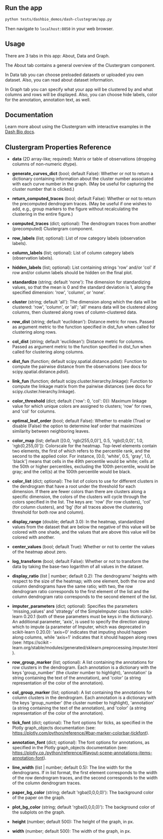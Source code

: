 ## Run the app

```bash
python tests/dashbio_demos/dash-clustegram/app.py
```
Then navigate to `localhost:8050` in your web browser.

## Usage

There are 3 tabs in this app: About, Data and Graph.

The About tab contains a general overview of the Clustergram component.

In Data tab you can choose preloaded datasets or uploaded you own dataset. Also, you
can read about dataset information.

In Graph tab you can specify what your app will be clustered by and what columns
and rows will be displayed. Also, you can choose hide labels, color for the 
annotation, annotation text, as well.

## Documentation

Learn more about using the Clustergram with interactive examples in the
[Dash Bio docs](https://dash.plotly.com/dash-bio/clustergram).

## Clustergram Properties Reference

- **data** (2D array-like; required): Matrix or table of observations (dropping columns of non-numeric dtype).

- **generate_curves_dict** (bool; default False): Whether or not to return a dictionary containing information about the
cluster number associated with each curve number in the graph. (May be useful for capturing the cluster number that is
clicked.)

- **return_computed_traces** (bool; default False): Whether or not to return the precomputed dendrogram traces. (May be useful if one wishes to add, e.g., group markers to the figure without recalculating the clustering in the entire figure.)

- **computed_traces** (dict; optional): The dendrogram traces from another (precomputed) Clustergram component. 

- **row_labels** (list; optional): List of row category labels (observation labels).

- **column_labels** (list; optional): List of column category labels (observation labels). 

- **hidden_labels**  (list; optional): List containing strings 'row' and/or 'col' if row and/or column labels should be hidden on the final plot.

- **standardize** (string; default 'none'): The dimension for standardizing values, so that the mean is 0 and the standard deviation is 1, along the specified dimension: 'row', 'column', or 'none'. 

- **cluster** (string; default 'all'): The dimension along which the data will be clustered: 'row', 'column', or 'all'; 'all' means data will be clustered along columns, then clustered along rows of column-clustered data.

- **row_dist** (string; default 'euclidean'): Distance metric for rows. Passed as argument metric to the function specified in dist_fun when called for clustering along rows.

- **col_dist** (string; default 'euclidean'): Distance metric for columns. Passed as argument metric to the function specified in dist_fun when called for clustering along columns.

- **dist_fun** (function; default scipy.spatial.distance.pdist): Function to compute the pairwise distance from the observations (see docs for scipy.spatial.distance.pdist).

- **link_fun**  (function; default scipy.cluster.hierarchy.linkage): Function to compute the linkage matrix from the pairwise distances (see docs for scipy.cluster.hierarchy.linkage). 

- **color_threshold** (dict; default {'row': 0, 'col': 0}): Maximum linkage value for which unique colors are assigned to clusters; 'row' for rows, and 'col' for columns.

- **optimal_leaf_order** (bool; default False): Whether to enable (True) or disable (False) the option to determine leaf order that maximizes similarity between neighboring leaves.

- **color_map** (list; default [[0.0, 'rgb(255,0,0)'], 0.5, 'rgb(0,0,0)', 1.0, 'rgb(0,255,0)']): Colorscale for the heatmap. Top-level elements contain two elements, the first of which refers to the percentile rank, and the second to the applied color. For instance, [0.0, 'white', 0.5, 'gray', 1.0, 'black'] means that cells in the 49th percentile would be white; cells at the 50th or higher percentiles, excluding the 100th percentile, would be gray; and the cell(s) at the 100th percentile would be black. 

- **color_list** (dict; optional): The list of colors to use for different clusters in the dendrogram that have a root under the threshold for each dimension. If there are fewer colors than there are clusters along a specific dimension, the colors of the clusters will cycle through the colors specified in the list. The keys are: 'row' (for row clusters), 'col' (for column clusters), and 'bg' (for all traces above the clustering threshold for both row and column). 

- **display_range** (double; default 3.0): In the heatmap, standardized values from the dataset that are below the negative of this value will be colored with one shade, and the values that are above this value will be colored with another.

- **center_values** (bool; default True): Whether or not to center the values of the heatmap about zero.

- **log_transform** (bool; default False): Whether or not to transform the data by taking the base-two logarithm of all values in the dataset.

- **display_ratio** (list | number; default 0.2): The dendrograms' heights with respect to the size of the heatmap; with one element, both the row and column dendrograms have the same ratio; with two, the row dendrogram ratio corresponds to the first element of the list and the column dendrogram ratio corresponds to the second element of the list.

- **imputer_parameters** (dict; optional): Specifies the parameters 'missing_values' and 'strategy' of the SimpleImputer class from scikit-learn 0.20.1 (both of these parameters must be keys in the dictionary). An additional parameter, 'axis', is used to specify the direction along which to impute (a parameter of Imputer, which was deprecated in scikit-learn 0.20.0): 'axis=0' indicates that imputing should happen along columns, while 'axis=1' indicates that it should happen along rows (see: https://scikit -learn.org/stable/modules/generated/sklearn.preprocessing.Imputer.html).

- **row_group_marker** (list; optional): A list containing the annotations for row clusters in the dendrogram. Each annotation is a dictionary with the keys 'group_number' (the cluster number to highlight), 'annotation' (a string containing the text of the annotation), and 'color' (a string representation of the color of the annotation). 

- **col_group_marker** (list; optional): A list containing the annotations for column clusters in the dendrogram. Each annotation is a dictionary with the keys 'group_number' (the cluster number to highlight), 'annotation' (a string containing the text of the annotation), and 'color' (a string representation of the color of the annotation). 

- **tick_font** (dict; optional): The font options for ticks, as specified in the Plotly graph_objects documentation (see: https://plotly.com/python/reference/#bar-marker-colorbar-tickfont). 

- **annotation_font**  (dict; optional): The font options for annotations, as specified in the Plotly graph_objects documentation (see: https://plotly.cp,/python/reference/#layout-scene-annotations-items-annotation-font). 

- **line_width** (list | number; default 0.5): The line width for the dendrograms. If in list format, the first element corresponds to the width of the row dendrogram traces, and the second corresponds to the width of the column dendrogram traces. 

- **paper_bg_color** (string; default 'rgba(0,0,0,0)'): The background color of the paper on the graph. 

- **plot_bg_color** (string; default 'rgba(0,0,0,0)'): The background color of the subplots on the graph. 

- **height** (number; default 500): The height of the graph, in px. 

- **width** (number; default 500): The width of the graph, in px. 